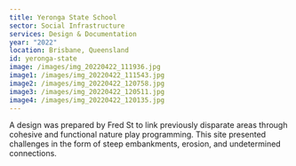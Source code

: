 ```yaml
---
title: Yeronga State School
sector: Social Infrastructure
services: Design & Documentation
year: "2022"
location: Brisbane, Queensland
id: yeronga-state
image: /images/img_20220422_111936.jpg
image1: /images/img_20220422_111543.jpg
image2: /images/img_20220422_120758.jpg
image3: /images/img_20220422_120511.jpg
image4: /images/img_20220422_120135.jpg
---
```


A design was prepared by Fred St to link previously disparate
areas through cohesive and functional nature play programming. This site
presented challenges in the form of steep embankments, erosion, and
undetermined connections.
